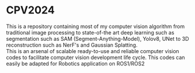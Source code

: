# CPV2024
This is a repository containing most of my computer vision algorithm from traditional image processing to state-of-the art deep learning such as  segmentation such as SAM (Segment-Anything-Model), Yolov8, UNet to 3D reconstruction such as NerF's and Gaussian Splatting.
<br>
This is an arsenal of scalable ready-to-use and reliable computer vision codes to facilitate computer vision development life cycle. This codes can easily be adapted for Robotics application on ROS1/ROS2



